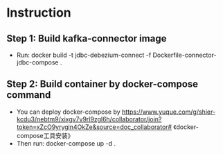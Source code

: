 # Instruction
## Step 1: Build kafka-connector image
- Run: docker build -t jdbc-debezium-connect -f Dockerfile-connector-jdbc-compose .
## Step 2: Build container by docker-compose command
- You can deploy docker-compose by https://www.yuque.com/g/shier-kcdu3/nebtm9/xixgv7v9rl9zgl6h/collaborator/join?token=xZcO9yrygin4OkZe&source=doc_collaborator# 《docker-compose工具安装》
- Then run: docker-compose up -d .